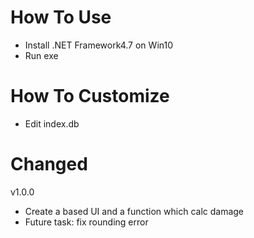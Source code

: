 # How To Use
- Install .NET Framework4.7 on Win10
- Run exe
# How To Customize
- Edit index.db
# Changed
v1.0.0
- Create a based UI and a function which calc damage
- Future task: fix rounding error
